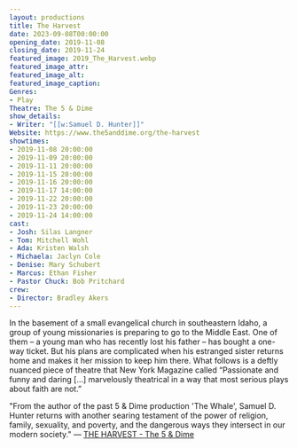 ```yaml
---
layout: productions
title: The Harvest
date: 2023-09-08T00:00:00
opening_date: 2019-11-08
closing_date: 2019-11-24
featured_image: 2019_The_Harvest.webp
featured_image_attr:
featured_image_alt:
featured_image_caption:
Genres: 
- Play
Theatre: The 5 & Dime
show_details:
- Writer: "[[w:Samuel D. Hunter]]"
Website: https://www.the5anddime.org/the-harvest
showtimes:
- 2019-11-08 20:00:00
- 2019-11-09 20:00:00
- 2019-11-11 20:00:00
- 2019-11-15 20:00:00
- 2019-11-16 20:00:00
- 2019-11-17 14:00:00
- 2019-11-22 20:00:00
- 2019-11-23 20:00:00
- 2019-11-24 14:00:00
cast:
- Josh: Silas Langner
- Tom: Mitchell Wohl
- Ada: Kristen Walsh
- Michaela: Jaclyn Cole
- Denise: Mary Schubert
- Marcus: Ethan Fisher
- Pastor Chuck: Bob Pritchard
crew:
- Director: Bradley Akers
---
```

In the basement of a small evangelical church in southeastern Idaho, a group of young missionaries is preparing to go to the Middle East. One of them – a young man who has recently lost his father – has bought a one-way ticket. But his plans are complicated when his estranged sister returns home and makes it her mission to keep him there. What follows is a deftly nuanced piece of theatre that New York Magazine called “Passionate and funny and daring […] marvelously theatrical in a way that most serious plays about faith are not.”

"From the author of the past 5 & Dime production 'The Whale', Samuel D. Hunter returns with another searing testament of the power of religion, family, sexuality, and poverty, and the dangerous ways they intersect in our modern society." — [THE HARVEST - The 5 & Dime](https://www.the5anddime.org/the-harvest)
